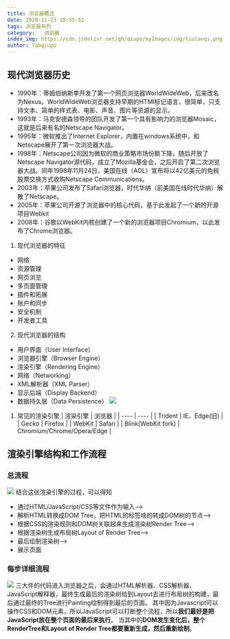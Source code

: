 ```yaml
---
title: 浏览器概述
date: 2020-11-23 10:35:52
tags: 浏览器系列
category:   浏览器
index_img: https://cdn.jsdelivr.net/gh/qiupo/myImages/img/liulanqi.png
author: Taoqiupo
---
```

## 现代浏览器历史
+ 1990年：蒂姆伯纳斯李开发了第一个网页浏览器WorldWideWeb，后来改名为Nexus。WorldWideWeb浏览器支持早期的HTMl标记语言，很简单，只支持文本、简单的样式表、电影、声音、图片等资源的显示。
+ 1993年：马克安德森领导的团队开发了第一个具有影响力的浏览器Mosaic，这就是后来有名的Netscape Navigator。
+ 1995年：微软推出了Internet Explorer，内置在windows系统中，和Netscape展开了第一次浏览器大战。
+ 1998年：Netscape公司因为微软的商业策略市场份额下降，随后开放了Netscape Navigator源代码，成立了Mozilla基金会，之后开启了第二次浏览器大战。同年1998年11月24日，美国在线（AOL）宣布将以42亿美元的免税股票交换方式收购Netscape Communications。
+ 2003年：苹果公司发布了Safari浏览器，时代华纳（前美国在线时代华纳）解散了Netscape。
+ 2005年：苹果公司开源了浏览器中的核心代码，基于此发起了一个新的开源项目Webkit
+ 2008年：谷歌以WebKit内核创建了一个新的浏览器项目Chromium，以此发布了Chrome浏览器。
1. 现代浏览器的特征
+ 网络
+ 资源管理
+ 网页浏览
+ 多页面管理
+ 插件和拓展
+ 账户和同步
+ 安全机制
+ 开发者工具
2. 现代浏览器的结构
+ 用户界面（User Interface）
+ 浏览器引擎（Browser Engine）
+ 渲染引擎（Rendering Engine）
+ 网络（Networking）
+ XML解析器（XML Parser）
+ 显示后端（Display Backend）
+ 数据持久层（Data Persistence）
  ![](https://cdn.jsdelivr.net/gh/qiupo/myImages/img/liulanqi.png)
1. 常见的渲染引擎
|  渲染引擎   | 浏览器  |
|  ----  | ----  |
| Trident  | IE、Edge(旧) |
| Gecko | Firefox |
| WebKit | Safari |
| Blink(WebKit fork) | Chromium/Chrome/Opera/Edge |

## 渲染引擎结构和工作流程
### 总流程
![](https://cdn.jsdelivr.net/gh/qiupo/myImages/img/render.png)
结合这张渲染引擎的过程，可以得知

+ 通过HTML/JavaScript/CSS等文件作为输入-->
+ 解析HTML转换成DOM Tree，把HTML的标签啥的转成DOM树的节点-->
+ 根据CSS的渲染规则和DOM树关联起来生成渲染树Render Tree-->
+ 根据渲染树生成布局树Layout of Render Tree-->
+ 最后绘制渲染树-->
+ 展示页面
### 每步详细流程
![](https://cdn.jsdelivr.net/gh/qiupo/myImages/img/render2.png)
三大件的代码进入浏览器之后，会通过HTML解析器、CSS解析器、JavaScript解释器，最终生成最后的渲染树给到Layout去进行布局树的构建，最后通过最终的Tree进行Painting绘制得到最后的页面。
其中因为Javascript可以操作CSS和DOM元素，所以JavaScript可以打断整个流程，所以**我们最好是把JavaScript放在整个页面的最后来执行**。
当其中的**DOM发生变化后，整个RenderTree和Layout of Render Tree都要重新生成，然后重新绘制**。